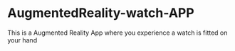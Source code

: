 # AugmentedReality-watch-APP
This is a Augmented Reality App where you experience  a watch is fitted on your hand
